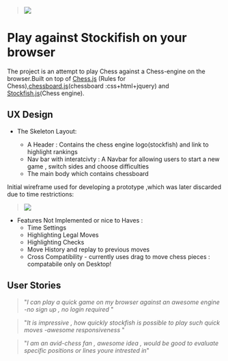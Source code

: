 > ![](https://github.com/rbnphlp/Chessapp/blob/master/img/stockfish/stockfish%20resized.png)	
# Play against Stockifish on your browser 


The project is an attempt to play Chess against a Chess-engine on the browser.Built on top of [Chess.js](https://github.com/jhlywa/chess.js)
(Rules for Chess),[chessboard.js](https://chessboardjs.com/)(chessboard :css+html+jquery) 
and [Stockfish.js](https://github.com/nmrugg/stockfish.js)(Chess engine).


## UX Design 

+ The Skeleton Layout:


    - A Header : Contains the chess engine logo(stockfish) and link to highlight rankings 
    - Nav bar with interatcivty : A  Navbar for allowing users to start a new game , switch sides and choose difficulties
    - The main body which contains chessboard 

Initial wireframe used for developing a prototype ,which was later discarded due to time restrictions:

> ![](https://github.com/rbnphlp/Chessapp/blob/master/img/stockfish/Initialwireframe_chess.png)	

+ Features Not Implemented or nice to Haves :
    - Time Settings
    - Highlighting Legal Moves
    - Highlighting Checks 
    - Move History and replay to previous moves
    - Cross Compatibility - currently uses drag to move chess pieces : compatabile only on Desktop!
    

## User Stories

> "*I can play a quick game on my browser against an awesome engine -no sign up , no login required* "

> "*It is impressive , how quickly stockfish is possible to play such quick moves -awesome responsiveness* "

> "*I am an avid-chess fan , awesome idea , would be good to evaluate specific positions or lines youre intrested in*"






